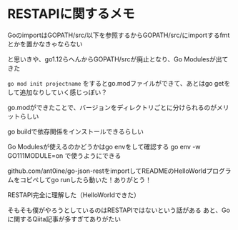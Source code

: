 # RESTAPIに関するメモ

GoのimportはGOPATH/src/以下を参照するからGOPATH/src/にimportするfmtとかを置かなきゃならない

と思いきや、go1.12らへんからGOPATH/srcが廃止となり、Go Modulesが出てきた

`go mod init projectname`
をするとgo.modファイルができて、あとはgo getをして追加なりしていく感じっぽい？

go.modができたことで、バージョンをディレクトリごとに分けられるのがメリットらしい

go buildで依存関係をインストールできるらしい

Go Modulesが使えるのかどうかはgo envをして確認する
go env -w GO111MODULE=on
で使うようにできる

github.com/ant0ine/go-json-restをimportしてREADMEのHelloWorldプログラムをコピペしてgo runしたら動いた！ありがとう！

RESTAPI完全に理解した（HelloWorldできた）

そもそも僕がやろうとしているのはRESTAPIではないという話がある
あと、Goに関するQiita記事が多すぎてありがたい

